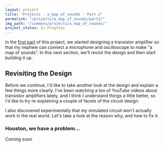 ```yaml
---
layout: project
title: "Projects - a_map_of_sounds - Part 2"
permalink: "/projects/a_map_of_sounds/part2/"
img_path: "/commons/projects/a_map_of_sounds/"
project_status: In Progress
---
```


In the [first part](/projects/a_map_of_sounds/) of this project,
we started designing a transistor amplifier so that my nephew can
connect a microphone and oscilloscope to make "a map of sounds". In this
next section, we'll revisit the design and then start building it up.

## Revisiting the Design

Before we continue, I'd like to take  another look at the design and
explain a few things more clearly. I've been watching a ton of
YouTube videos about transistor amplifiers lately, and I think
I understand things a little better, so I'd like to try re-explaining
a couple of facets of the circuit design. 

I also discovered experimentally that my simulated circuit won't
actually work in the real world. Let's take a look at the reason why, and
how to fix it. 

### Houston, we have a problem...

_Coming soon_